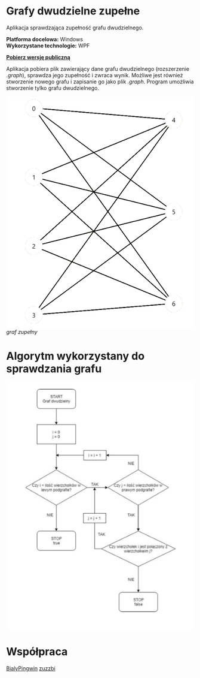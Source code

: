 # Grafy dwudzielne zupełne
Aplikacja sprawdzająca zupełność grafu dwudzielnego.

**Platforma docelowa:** Windows  
**Wykorzystane technologie:** WPF

[**Pobierz wersję publiczną**](https://github.com/BialyPingwin/grafy-dwudzielne/releases/tag/v1.0)

Aplikacja pobiera plik zawierający dane grafu dwudzielnego (rozszerzenie *.graph*), sprawdza jego zupełność  i zwraca wynik. Możliwe jest również stworzenie nowego grafu i zapisanie go jako plik *.graph*. Program umożliwia stworzenie tylko grafu dwudzielnego. 

![Graf zupełny](https://github.com/BialyPingwin/grafy-dwudzielne/blob/master/extras/Graf.png?raw=true)  
*graf zupełny*

# Algorytm wykorzystany do sprawdzania grafu
![Algorytm](https://github.com/BialyPingwin/grafy-dwudzielne/blob/master/extras/algorytm.png?raw=true)

# Współpraca
[BialyPingwin](https://github.com/BialyPingwin)
[zuzzbi](https://github.com/zuzzbi)

